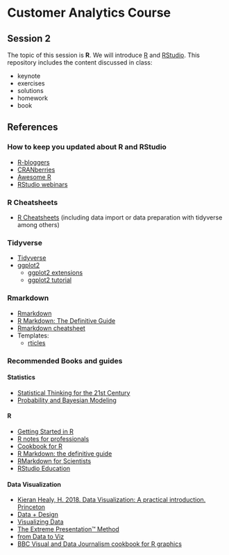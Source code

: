 # Customer Analytics Course

## Session 2

The topic of this session is **R**. We will introduce [R](https://www.r-project.org) and [RStudio](https://www.rstudio.com). This repository includes the content discussed in class:

  - keynote
  - exercises
  - solutions
  - homework
  - book
  
## References

### How to keep you updated about R and RStudio

  - [R-bloggers](https://www.r-bloggers.com)
  - [CRANberries](http://dirk.eddelbuettel.com/cranberries/)
  - [Awesome R](https://awesome-r.com)
  - [RStudio webinars](https://github.com/rstudio/webinars)

### R Cheatsheets

  - [R Cheatsheets](https://www.rstudio.com/resources/cheatsheets/) (including data import or data preparation with tidyverse among others)

### Tidyverse

  - [Tidyverse](https://www.tidyverse.org)  
  - [ggplot2](https://ggplot2.tidyverse.org)
    - [ggplot2 extensions](http://www.ggplot2-exts.org)
    - [ggplot2 tutorial](http://r-statistics.co/Complete-Ggplot2-Tutorial-Part1-With-R-Code.html)

### Rmarkdown

  - [Rmarkdown](https://rmarkdown.rstudio.com)
  - [R Markdown: The Definitive Guide](https://bookdown.org/yihui/rmarkdown/)
  - [Rmarkdown cheatsheet](https://www.rstudio.com/wp-content/uploads/2016/03/rmarkdown-cheatsheet-2.0.pdf)
  - Templates:
    - [rticles](https://github.com/rstudio/rticles)

### Recommended Books and guides

#### Statistics

  - [Statistical Thinking for the 21st Century](http://statsthinking21.org/index.html)
  - [Probability and Bayesian Modeling](https://bayesball.github.io/BOOK/probability-a-measurement-of-uncertainty.html)

#### R
  
  - [Getting Started in R](https://github.com/eddelbuettel/gsir-te/blob/master/Getting-Started-in-R.pdf)
  - [R notes for professionals](https://goalkicker.com/RBook/)
  - [Cookbook for R](http://www.cookbook-r.com)
  - [R Markdown: the definitive guide](https://bookdown.org/yihui/rmarkdown/)
  - [RMarkdown for Scientists](https://rmd4sci.njtierney.com)
  - [RStudio Education](https://education.rstudio.com)
 
#### Data Visualization
 
  - [Kieran Healy, H. 2018. Data Visualization: A practical introduction. Princeton](http://socviz.co)
  - [Data + Design](https://infoactive.co/data-design/titlepage01.html)
  - [Visualizing Data](http://www.visualisingdata.com/resources/)
  - [The Extreme Presentation™ Method](https://extremepresentation.com)
  - [from Data to Viz](https://www.data-to-viz.com)
  - [BBC Visual and Data Journalism cookbook for R graphics](https://bbc.github.io/rcookbook/)
